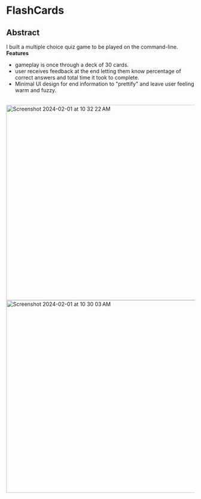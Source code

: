 # FlashCards
## Abstract
I built a multiple choice quiz game to be played on the command-line.  
**Features**
- gameplay is once through a deck of 30 cards.
- user receives feedback at the end letting them know percentage of correct answers and total time it took to complete.
- Minimal UI design for end information to "prettify" and leave user feeling warm and fuzzy. <br></br>
<img width="522" alt="Screenshot 2024-02-01 at 10 32 22 AM" src="https://github.com/cOdeBedient/flashcards-starter/assets/144140381/d327c38d-d242-4f75-9a75-38796a71bc30">
<img width="515" alt="Screenshot 2024-02-01 at 10 30 03 AM" src="https://github.com/cOdeBedient/flashcards-starter/assets/144140381/b2bcabd2-79c6-438f-b931-ed8ebca37ae1">
